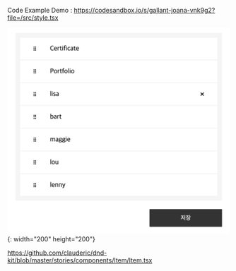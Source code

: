 Code Example Demo : https://codesandbox.io/s/gallant-joana-vnk9g2?file=/src/style.tsx

![img](./img.png){: width="200" height="200"}

https://github.com/clauderic/dnd-kit/blob/master/stories/components/Item/Item.tsx
